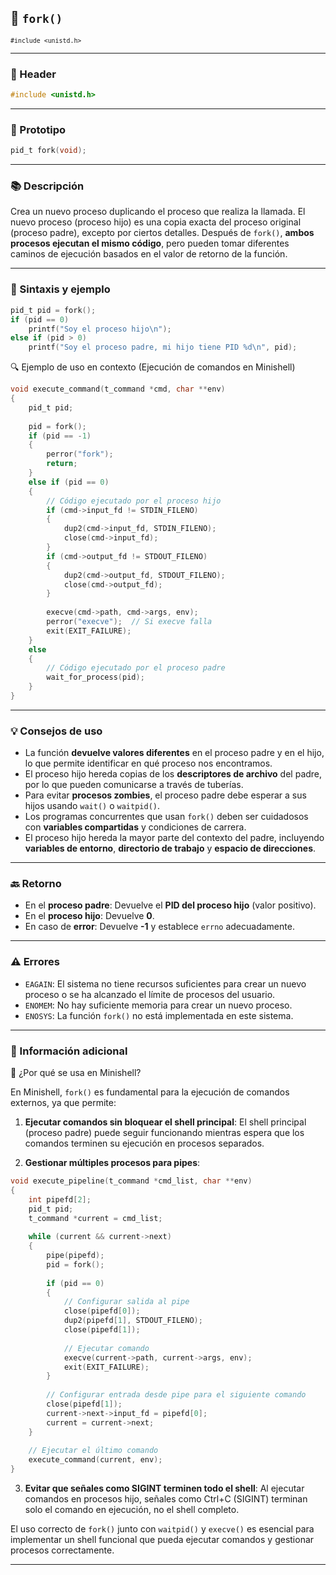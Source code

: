 ## 🧩 `fork()`  
<small><code>#include &lt;unistd.h&gt;</code></small>

---

### 🧾 Header
```c
#include <unistd.h>
```

---

### 🧪 Prototipo
```c
pid_t fork(void);
```

---

### 📚 Descripción
Crea un nuevo proceso duplicando el proceso que realiza la llamada. El nuevo proceso (proceso hijo) es una copia exacta del proceso original (proceso padre), excepto por ciertos detalles. Después de `fork()`, **ambos procesos ejecutan el mismo código**, pero pueden tomar diferentes caminos de ejecución basados en el valor de retorno de la función.

---

### 🧰 Sintaxis y ejemplo
```c
pid_t pid = fork();
if (pid == 0)
    printf("Soy el proceso hijo\n");
else if (pid > 0)
    printf("Soy el proceso padre, mi hijo tiene PID %d\n", pid);
```

<summary>🔍 Ejemplo de uso en contexto (Ejecución de comandos en Minishell)</summary>

```c
void execute_command(t_command *cmd, char **env)
{
    pid_t pid;
    
    pid = fork();
    if (pid == -1)
    {
        perror("fork");
        return;
    }
    else if (pid == 0)
    {
        // Código ejecutado por el proceso hijo
        if (cmd->input_fd != STDIN_FILENO)
        {
            dup2(cmd->input_fd, STDIN_FILENO);
            close(cmd->input_fd);
        }
        if (cmd->output_fd != STDOUT_FILENO)
        {
            dup2(cmd->output_fd, STDOUT_FILENO);
            close(cmd->output_fd);
        }
        
        execve(cmd->path, cmd->args, env);
        perror("execve");  // Si execve falla
        exit(EXIT_FAILURE);
    }
    else
    {
        // Código ejecutado por el proceso padre
        wait_for_process(pid);
    }
}
```

---

### 💡 Consejos de uso
- La función **devuelve valores diferentes** en el proceso padre y en el hijo, lo que permite identificar en qué proceso nos encontramos.
- El proceso hijo hereda copias de los **descriptores de archivo** del padre, por lo que pueden comunicarse a través de tuberías.
- Para evitar **procesos zombies**, el proceso padre debe esperar a sus hijos usando `wait()` o `waitpid()`.
- Los programas concurrentes que usan `fork()` deben ser cuidadosos con **variables compartidas** y condiciones de carrera.
- El proceso hijo hereda la mayor parte del contexto del padre, incluyendo **variables de entorno**, **directorio de trabajo** y **espacio de direcciones**.

---

### 🔙 Retorno
- En el **proceso padre**: Devuelve el **PID del proceso hijo** (valor positivo).
- En el **proceso hijo**: Devuelve **0**.
- En caso de **error**: Devuelve **-1** y establece `errno` adecuadamente.

---

### ⚠️ Errores
- `EAGAIN`: El sistema no tiene recursos suficientes para crear un nuevo proceso o se ha alcanzado el límite de procesos del usuario.
- `ENOMEM`: No hay suficiente memoria para crear un nuevo proceso.
- `ENOSYS`: La función `fork()` no está implementada en este sistema.

---

### 🧭 Información adicional

<summary>📎 ¿Por qué se usa en Minishell?</summary>

En Minishell, `fork()` es fundamental para la ejecución de comandos externos, ya que permite:

1. **Ejecutar comandos sin bloquear el shell principal**:
   El shell principal (proceso padre) puede seguir funcionando mientras espera que los comandos terminen su ejecución en procesos separados.

2. **Gestionar múltiples procesos para pipes**:
```c
void execute_pipeline(t_command *cmd_list, char **env)
{
    int pipefd[2];
    pid_t pid;
    t_command *current = cmd_list;
    
    while (current && current->next)
    {
        pipe(pipefd);
        pid = fork();
        
        if (pid == 0)
        {
            // Configurar salida al pipe
            close(pipefd[0]);
            dup2(pipefd[1], STDOUT_FILENO);
            close(pipefd[1]);
            
            // Ejecutar comando
            execve(current->path, current->args, env);
            exit(EXIT_FAILURE);
        }
        
        // Configurar entrada desde pipe para el siguiente comando
        close(pipefd[1]);
        current->next->input_fd = pipefd[0];
        current = current->next;
    }
    
    // Ejecutar el último comando
    execute_command(current, env);
}
```

3. **Evitar que señales como SIGINT terminen todo el shell**:
   Al ejecutar comandos en procesos hijo, señales como Ctrl+C (SIGINT) terminan solo el comando en ejecución, no el shell completo.

El uso correcto de `fork()` junto con `waitpid()` y `execve()` es esencial para implementar un shell funcional que pueda ejecutar comandos y gestionar procesos correctamente.

---